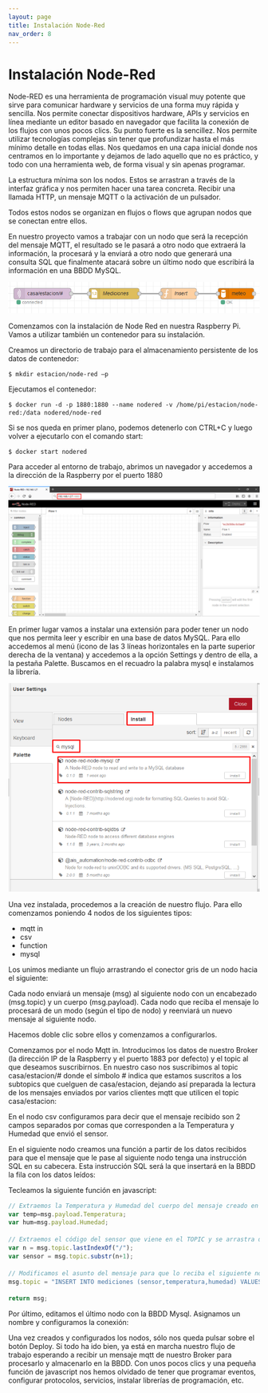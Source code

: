 ```yaml
---
layout: page
title: Instalación Node-Red
nav_order: 8
---
```

# Instalación Node-Red
 

Node-RED es una herramienta de programación visual muy potente que sirve para comunicar hardware y servicios de una forma muy rápida y sencilla. Nos permite conectar dispositivos hardware, APIs y servicios en línea mediante un editor basado en navegador que facilita la conexión de los flujos con unos pocos clics. Su punto fuerte es la sencillez. Nos permite utilizar tecnologías complejas sin tener que profundizar hasta el más mínimo detalle en todas ellas. Nos quedamos en una capa inicial donde nos centramos en lo importante y dejamos de lado aquello que no es práctico, y todo con una herramienta web, de forma visual y sin apenas programar.

La estructura mínima son los nodos. Estos se arrastran a través de la interfaz gráfica y nos permiten hacer una tarea concreta. Recibir una llamada HTTP, un mensaje MQTT o la activación de un pulsador.

Todos estos nodos se organizan en flujos o flows que agrupan nodos que se conectan entre ellos.

En nuestro proyecto vamos a trabajar con un nodo que será la recepción del mensaje MQTT, el resultado se le pasará a otro nodo que extraerá la información, la procesará y la enviará a otro nodo que generará una consulta SQL que finalmente atacará sobre un último nodo que escribirá la información en una BBDD MySQL.

<img src="../images/Meteo12.png">

Comenzamos con la instalación de Node Red en nuestra Raspberry Pi. Vamos a utilizar también un contenedor para su instalación.

Creamos un directorio de trabajo para el almacenamiento persistente de los datos de contenedor:

    $ mkdir estacion/node-red –p

Ejecutamos el contenedor:

    $ docker run -d -p 1880:1880 --name nodered -v /home/pi/estacion/node-red:/data nodered/node-red

Si se nos queda en primer plano, podemos detenerlo con CTRL+C y luego volver a ejecutarlo con el comando start:

    $ docker start nodered

Para acceder al entorno de trabajo, abrimos un navegador y accedemos a la dirección de la Raspberry por el puerto 1880

<img src="../images/Meteo13.png">

En primer lugar vamos a instalar una extensión para poder tener un nodo que nos permita leer y escribir en una base de datos MySQL. Para ello accedemos al menú (icono de las 3 líneas horizontales en la parte superior derecha de la ventana) y accedemos a la opción Settings y dentro de ella, a la pestaña Palette. Buscamos en el recuadro la palabra mysql e instalamos la librería.

<img src="../images/Meteo14.png" width="600">

Una vez instalada, procedemos a la creación de nuestro flujo. Para ello comenzamos poniendo 4 nodos de los siguientes tipos:
- mqtt in
- csv
- function
- mysql

Los unimos mediante un flujo arrastrando el conector gris de un nodo hacia el siguiente:

Cada nodo enviará un mensaje (msg) al siguiente nodo con un encabezado (msg.topic) y un cuerpo (msg.payload). Cada nodo que reciba el mensaje lo procesará de un modo (según el tipo de nodo) y reenviará un nuevo mensaje al siguiente nodo.

Hacemos doble clic sobre ellos y comenzamos a configurarlos.

Comenzamos por el nodo Mqtt in. Introducimos los datos de nuestro Broker (la dirección IP de la Raspberry y el puerto 1883 por defecto) y el topic al que deseamos suscribirnos. En nuestro caso nos suscribimos al topic casa/estacion/# donde el símbolo # indica que estamos suscritos a los subtopics que cuelguen de casa/estacion, dejando así preparada la lectura de los mensajes enviados por varios clientes mqtt que utilicen el topic casa/estacion:

En el nodo csv configuramos para decir que el mensaje recibido son 2 campos separados por comas que corresponden a la Temperatura y Humedad que envió el sensor.

En el siguiente nodo creamos una función a partir de los datos recibidos para que el mensaje que le pase al siguiente nodo tenga una instrucción SQL en su cabecera. Esta instrucción SQL será la que insertará en la BBDD la fila con los datos leídos:

Tecleamos la siguiente función en javascript:

```js
// Extraemos la Temperatura y Humedad del cuerpo del mensaje creado en el nodo CSV
var temp=msg.payload.Temperatura;
var hum=msg.payload.Humedad;

// Extraemos el código del sensor que viene en el TOPIC y se arrastra desde el primer nodo
var n = msg.topic.lastIndexOf("/");
var sensor = msg.topic.substr(n+1);

// Modificamos el asunto del mensaje para que lo reciba el siguiente nodo y en el que aparezca una sentencia SQL
msg.topic = "INSERT INTO mediciones (sensor,temperatura,humedad) VALUES ('"+sensor+"',"+temp+","+hum+")";

return msg;
```

Por último, editamos el último nodo con la BBDD Mysql. Asignamos un nombre y configuramos la conexión:

Una vez creados y configurados los nodos, sólo nos queda pulsar sobre el botón Deploy. Si todo ha ido bien, ya está en marcha nuestro flujo de trabajo esperando a recibir un mensaje mqtt de nuestro Broker para procesarlo y almacenarlo en la BBDD. Con unos pocos clics y una pequeña función de javascript nos hemos olvidado de tener que programar eventos, configurar protocolos, servicios, instalar librerías de programación, etc.

